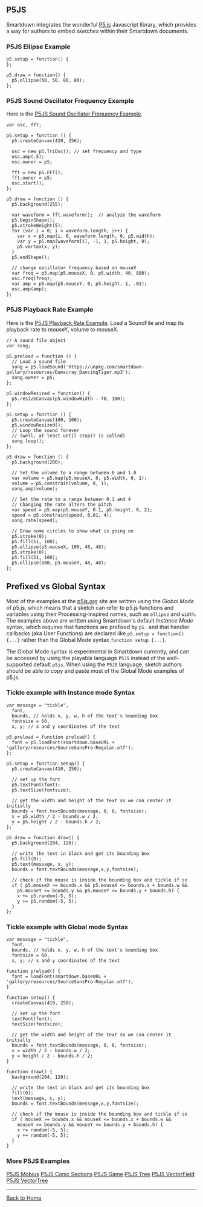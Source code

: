 ## P5JS

Smartdown integrates the wonderful [P5.js](https://p5js.org/) Javascript library, which provides a way for authors to embed *sketches* within their Smartdown documents.


### P5JS Ellipse Example


```p5js/playable
p5.setup = function() {
};

p5.draw = function() {
  p5.ellipse(50, 50, 80, 80);
};
```


### P5JS Sound Oscillator Frequency Example

Here is the [P5JS Sound Oscillator Frequency Example](https://p5js.org/examples/examples/Sound_Oscillator_Frequency.php).

```p5js/playable
var osc, fft;

p5.setup = function () {
  p5.createCanvas(420, 256);

  osc = new p5.TriOsc(); // set frequency and type
  osc.amp(.5);
  osc.owner = p5;

  fft = new p5.FFT();
  fft.owner = p5;
  osc.start();
};

p5.draw = function () {
  p5.background(255);

  var waveform = fft.waveform();  // analyze the waveform
  p5.beginShape();
  p5.strokeWeight(5);
  for (var i = 0; i < waveform.length; i++) {
    var x = p5.map(i, 0, waveform.length, 0, p5.width);
    var y = p5.map(waveform[i], -1, 1, p5.height, 0);
    p5.vertex(x, y);
  }
  p5.endShape();

  // change oscillator frequency based on mouseX
  var freq = p5.map(p5.mouseX, 0, p5.width, 40, 880);
  osc.freq(freq);
  var amp = p5.map(p5.mouseY, 0, p5.height, 1, .01);
  osc.amp(amp);
};
```


### P5JS Playback Rate Example

Here is the [P5JS Playback Rate Example](https://p5js.org/examples/examples/Sound_Playback_Rate.php). Load a SoundFile and map its playback rate to mouseY, volume to mouseX.


```p5js/playable
// A sound file object
var song;

p5.preload = function () {
  // Load a sound file
  song = p5.loadSound('https://unpkg.com/smartdown-gallery/resources/Damscray_DancingTiger.mp3');
  song.owner = p5;
};

p5.windowResized = function() {
  p5.resizeCanvas(p5.windowWidth - 70, 100);
};

p5.setup = function () {
  p5.createCanvas(100, 100);
  p5.windowResized();
  // Loop the sound forever
  // (well, at least until stop() is called)
  song.loop();
};

p5.draw = function () {
  p5.background(200);

  // Set the volume to a range between 0 and 1.0
  var volume = p5.map(p5.mouseX, 0, p5.width, 0, 1);
  volume = p5.constrain(volume, 0, 1);
  song.amp(volume);

  // Set the rate to a range between 0.1 and 4
  // Changing the rate alters the pitch
  var speed = p5.map(p5.mouseY, 0.1, p5.height, 0, 2);
  speed = p5.constrain(speed, 0.01, 4);
  song.rate(speed);

  // Draw some circles to show what is going on
  p5.stroke(0);
  p5.fill(51, 100);
  p5.ellipse(p5.mouseX, 100, 48, 48);
  p5.stroke(0);
  p5.fill(51, 100);
  p5.ellipse(100, p5.mouseY, 48, 48);
};
```


## Prefixed vs Global Syntax

Most of the examples at the [p5js.org](https://p5js.org) site are written using the *Global Mode* of p5.js, which means that a sketch can refer to p5.js functions and variables using their Processing-inspired names, such as `ellipse` and `width`. The examples above are written using Smartdown's default *Instance Mode* syntax, which requires that functions are prefixed by `p5.` and that handler callbacks (aka User Functions) are declared like `p5.setup = function() {...}` rather than the Global Mode syntax `function setup {...}`.

The Global Mode syntax is experimental in Smartdown currently, and can be accessed by using the playable language `P5JS` instead of the well-supported default `p5js`. When using the `P5JS` language, sketch authors should be able to copy and paste most of the Global Mode examples of p5.js.


### Tickle example with Instance mode Syntax

```p5js/playable
var message = "tickle",
  font,
  bounds, // holds x, y, w, h of the text's bounding box
  fontsize = 60,
  x, y; // x and y coordinates of the text

p5.preload = function preload() {
  font = p5.loadFont(smartdown.baseURL + 'gallery/resources/SourceSansPro-Regular.otf');
};

p5.setup = function setup() {
  p5.createCanvas(410, 250);

  // set up the font
  p5.textFont(font);
  p5.textSize(fontsize);

  // get the width and height of the text so we can center it initially
  bounds = font.textBounds(message, 0, 0, fontsize);
  x = p5.width / 2 - bounds.w / 2;
  y = p5.height / 2 - bounds.h / 2;
};

p5.draw = function draw() {
  p5.background(204, 120);

  // write the text in black and get its bounding box
  p5.fill(0);
  p5.text(message, x, y);
  bounds = font.textBounds(message,x,y,fontsize);

  // check if the mouse is inside the bounding box and tickle if so
  if ( p5.mouseX >= bounds.x && p5.mouseX <= bounds.x + bounds.w &&
    p5.mouseY >= bounds.y && p5.mouseY <= bounds.y + bounds.h) {
    x += p5.random(-5, 5);
    y += p5.random(-5, 5);
  }
};
```

### Tickle example with Global mode Syntax

```P5JS/playable
var message = "tickle",
  font,
  bounds, // holds x, y, w, h of the text's bounding box
  fontsize = 60,
  x, y; // x and y coordinates of the text

function preload() {
  font = loadFont(smartdown.baseURL + 'gallery/resources/SourceSansPro-Regular.otf');
}

function setup() {
  createCanvas(410, 250);

  // set up the font
  textFont(font);
  textSize(fontsize);

  // get the width and height of the text so we can center it initially
  bounds = font.textBounds(message, 0, 0, fontsize);
  x = width / 2 - bounds.w / 2;
  y = height / 2 - bounds.h / 2;
}

function draw() {
  background(204, 120);

  // write the text in black and get its bounding box
  fill(0);
  text(message, x, y);
  bounds = font.textBounds(message,x,y,fontsize);

  // check if the mouse is inside the bounding box and tickle if so
  if ( mouseX >= bounds.x && mouseX <= bounds.x + bounds.w &&
    mouseY >= bounds.y && mouseY <= bounds.y + bounds.h) {
    x += random(-5, 5);
    y += random(-5, 5);
  }
}
```


### More P5JS Examples

[P5JS Mobius](:@Mobius)
[P5JS Conic Sections](:@Conic)
[P5JS Game](:@Games)
[P5JS Tree](:@Tree)
[P5JS VectorField](:@VectorField)
[P5JS VectorTree](:@VectorTree)

---

[Back to Home](:@Home)

